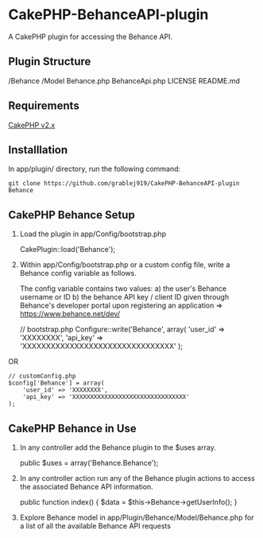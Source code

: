 # CakePHP-BehanceAPI-plugin
A CakePHP plugin for accessing the Behance API.


Plugin Structure
----------------
/Behance
	/Model
		Behance.php
		BehanceApi.php
	LICENSE
	README.md


Requirements
------------
[CakePHP v2.x](https://github.com/cakephp/cakephp)


Installlation
-------------
In app/plugin/ directory, run the following command:

	git clone https://github.com/grablej919/CakePHP-BehanceAPI-plugin Behance


CakePHP Behance Setup
---------------------
1. Load the plugin in app/Config/bootstrap.php

	CakePlugin::load('Behance');

2. Within app/Config/bootstrap.php or a custom config file, write a Behance config variable as follows.

	The config variable contains two values:
		a) the user's Behance username or ID
		b) the behance API key / client ID given through Behance's developer portal upon registering an application => https://www.behance.net/dev/

	// bootstrap.php
	Configure::write('Behance', array(
		'user_id' => 'XXXXXXXX',
		'api_key' => 'XXXXXXXXXXXXXXXXXXXXXXXXXXXXXXXX'
	);	

OR

	// customConfig.php
	$config['Behance'] = array(
		'user_id' => 'XXXXXXXX',
		'api_key' => 'XXXXXXXXXXXXXXXXXXXXXXXXXXXXXXXX'
	);

CakePHP Behance in Use
----------------------
1. In any controller add the Behance plugin to the $uses array.

	public $uses = array('Behance.Behance');

2. In any controller action run any of the Behance plugin actions to access the associated Behance API information.

	public function index() {
		$data = $this->Behance->getUserInfo();
	}

3. Explore Behance model in app/Plugin/Behance/Model/Behance.php for a list of all the available Behance API requests

